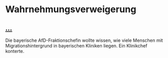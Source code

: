 

# Wahrnehmungsverweigerung

## [...](https://www.tagesspiegel.de/politik/wegen-tendenzioeser-fragen-an-klinik-harsche-kritik-an-bayerns-afd-fraktionsschefin/27058700.html)
Die bayerische AfD-Fraktionschefin wollte wissen, wie viele Menschen mit Migrationshintergrund in bayerischen Kliniken liegen. Ein Klinikchef konterte.
